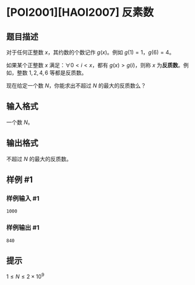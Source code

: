 # [POI2001][HAOI2007] 反素数

## 题目描述

对于任何正整数 $x$，其约数的个数记作 $g(x)$。例如 $g(1)=1$，$g(6)=4$。

如果某个正整数 $x$ 满足：$\forall 0 \lt i \lt x$，都有 $g(x) \gt g(i)$，则称 $x$ 为**反质数**。例如，整数 $1,2,4,6$ 等都是反质数。

现在给定一个数 $N$，你能求出不超过 $N$ 的最大的反质数么？


## 输入格式

一个数 $N$。


## 输出格式

不超过 $N$ 的最大的反质数。


## 样例 #1

### 样例输入 #1
```
1000
```

### 样例输出 #1

```
840
```

## 提示

$1 \leq N \leq 2 \times 10^9$
